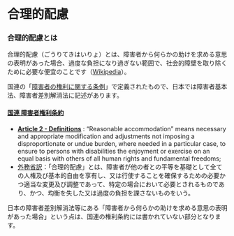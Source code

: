 # 合理的配慮
### 合理的配慮とは
合理的配慮（ごうりてきはいりょ）とは、障害者から何らかの助けを求める意思の表明があった場合、過度な負担になり過ぎない範囲で、社会的障壁を取り除くために必要な便宜のことです（[Wikipedia](https://ja.wikipedia.org/wiki/%E5%90%88%E7%90%86%E7%9A%84%E9%85%8D%E6%85%AE)）。

国連の「[障害者の権利に関する条例](https://ja.wikipedia.org/wiki/%E9%9A%9C%E5%AE%B3%E8%80%85%E6%A8%A9%E5%88%A9%E6%9D%A1%E7%B4%84)」で定義されたもので、日本では障害者基本法、障害者差別解消法に記述があります。

#### [国連 障害者権利条約](https://www.un.org/development/desa/disabilities/convention-on-the-rights-of-persons-with-disabilities.html)
- **[Article 2 - Definitions](https://www.un.org/development/desa/disabilities/convention-on-the-rights-of-persons-with-disabilities/article-2-definitions.html)** : “Reasonable accommodation” means necessary and appropriate modification and adjustments not imposing a disproportionate or undue burden, where needed in a particular case, to ensure to persons with disabilities the enjoyment or exercise on an equal basis with others of all human rights and fundamental freedoms;
- [外務省訳](https://www.mofa.go.jp/mofaj/fp/hr_ha/page22_000899.html#section3)：「合理的配慮」とは、障害者が他の者との平等を基礎として全ての人権及び基本的自由を享有し、又は行使することを確保するための必要かつ適当な変更及び調整であって、特定の場合において必要とされるものであり、かつ、均衡を失した又は過度の負担を課さないものをいう。

日本の障害者差別解消法等にある「障害者から何らかの助けを求める意思の表明があった場合」という点は、国連の権利条約には書かれていない部分となります。